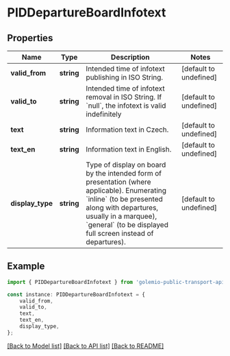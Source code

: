 # PIDDepartureBoardInfotext


## Properties

Name | Type | Description | Notes
------------ | ------------- | ------------- | -------------
**valid_from** | **string** | Intended time of infotext publishing in ISO String. | [default to undefined]
**valid_to** | **string** | Intended time of infotext removal in ISO String. If &#x60;null&#x60;, the infotext is valid indefinitely | [default to undefined]
**text** | **string** | Information text in Czech. | [default to undefined]
**text_en** | **string** | Information text in English. | [default to undefined]
**display_type** | **string** | Type of display on board by the intended form of presentation (where applicable). Enumerating &#x60;inline&#x60; (to be presented along with departures, usually in a marquee), &#x60;general&#x60; (to be displayed full screen instead of departures). | [default to undefined]

## Example

```typescript
import { PIDDepartureBoardInfotext } from 'golemio-public-transport-api';

const instance: PIDDepartureBoardInfotext = {
    valid_from,
    valid_to,
    text,
    text_en,
    display_type,
};
```

[[Back to Model list]](../README.md#documentation-for-models) [[Back to API list]](../README.md#documentation-for-api-endpoints) [[Back to README]](../README.md)
